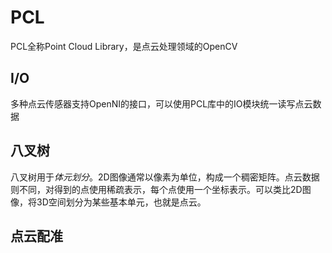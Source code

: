 # PCL
PCL全称Point Cloud Library，是点云处理领域的OpenCV

## I/O

多种点云传感器支持OpenNI的接口，可以使用PCL库中的IO模块统一读写点云数据

## 八叉树

八叉树用于*体元划分*。2D图像通常以像素为单位，构成一个稠密矩阵。点云数据则不同，对得到的点使用稀疏表示，每个点使用一个坐标表示。可以类比2D图像，将3D空间划分为某些基本单元，也就是点云。

## 点云配准